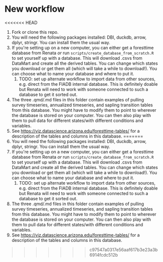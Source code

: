 # New workflow

<<<<<<< HEAD
1. Fork or clone this repo.
1. You will need the following packages installed: DBI, duckdb, arrow, dplyr, stringr. You can install them the usual way.
1. If you're setting up on a new computer, you can either get a foresttime database from Renata *or* run `scripts/create_database_from_scratch.R` to set yourself up with a database. This will download .csvs from DataMart and create all the derived tables. You can change which states you download or get them all (which will take a while to download!). You can choose what to name your database and where to put it.
    1. TODO: set up alternate workflow to import data from other sources, e.g. direct from the FIADB internal database. This is definitely doable but Renata will need to work with someone connected to such a database to get it sorted out.
1. The three .qmd/.md files in this folder contain examples of pulling survey timeseries, annualized timeseries, and sapling transition tables from this database. You might have to modify them to point to wherever the database is stored on your computer. You can then also play with them to pull data for different states/with different conditions and variables.
1. See https://viz.datascience.arizona.edu/foresttime-tables/ for a description of the tables and columns in this database. 
=======
0. You will need the following packages installed: DBI, duckdb, arrow, dplyr, stringr. You can install them the usual way.
1. If you're setting up on a new computer, you can either get a foresttime database from Renata *or* run `scripts/create_database_from_scratch.R` to set yourself up with a database. This will download .csvs from DataMart and create all the derived tables. You can change which states you download or get them all (which will take a while to download!). You can choose what to name your database and where to put it.
    1. TODO: set up alternate workflow to import data from other sources, e.g. direct from the FIADB internal database. This is definitely doable but Renata will need to work with someone connected to such a database to get it sorted out.
2. The three .qmd/.md files in this folder contain examples of pulling survey timeseries, annualized timeseries, and sapling transition tables from this database. You might have to modify them to point to wherever the database is stored on your computer. You can then also play with them to pull data for different states/with different conditions and variables.
3. See https://viz.datascience.arizona.edu/foresttime-tables/ for a description of the tables and columns in this database. 
>>>>>>> c97547a0317e56aaf617b3e23a3b6914fcdc512b
